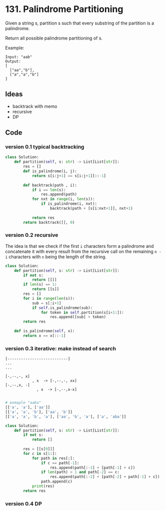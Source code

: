 # 131. Palindrome Partitioning

Given a string s, partition s such that every substring of the partition is a palindrome.

Return all possible palindrome partitioning of s.

Example:

```
Input: "aab"
Output:
[
  ["aa","b"],
  ["a","a","b"]
]
```

## Ideas

- backtrack with memo
- recursive 
- DP 

## Code 


### version 0.1 typical backtracking 

``` python
class Solution:
    def partition(self, s: str) -> List[List[str]]:
        res = []
        def is_palindrome(i, j):
            return s[i:j+1] == s[i:j+1][::-1]
        
        def backtrack(path , i):
            if i == len(s):
                res.append(path)
            for nxt in range(i, len(s)):
                if is_palindrome(i, nxt):
                    backtrack(path + [s[i:nxt+1]], nxt+1)
            
            return res 
        return backtrack([], 0)
```

### version 0.2 recursive 

The idea is that we check if the first `i` characters form a palindrome and concatenate it with every result from the recursive call on the remaining `n - i` characters with `n` being the length of the string.

``` python
class Solution:
    def partition(self, s: str) -> List[List[str]]:
        if not s:
            return [[]]
        if len(s) == 1:
            return [[s]]
        res = []
        for i in range(len(s)):
            sub = s[:i+1]
            if self.is_palindrome(sub):
                for token in self.partition(s[i+1:]):
                    res.append([sub] + token)
        return res 
        
    def is_palindrome(self, x):
        return x == x[::-1]
```

### version 0.3 iterative: make instead of search 

```
[---------------------------]
...
...

[-,--,-, x] 
            , x  -> [-,--,-, xx]
[-,--,x, -] 
			  , x  -> [-,--,x-x]  
    
```

```  python
# exmaple "aaba"
[['a', 'a'], ['aa']]
[['a', 'a', 'b'], ['aa', 'b']]
[['a', 'a', 'b', 'a'], ['aa', 'b', 'a'], ['a', 'aba']]
```

``` python
class Solution:
    def partition(self, s: str) -> List[List[str]]:
        if not s:
            return []
    
        res = [[s[0]]]
        for c in s[1:]:
            for path in res[:]:
                if c == path[-1]:
                    res.append(path[:-1] + [path[-1] + c])
                if len(path) > 1 and path[-2] == c: 
                    res.append(path[:-2] + [path[-2] + path[-1] + c])
                path.append(c)
            print(res)
        return res
```

### version 0.4 DP 
